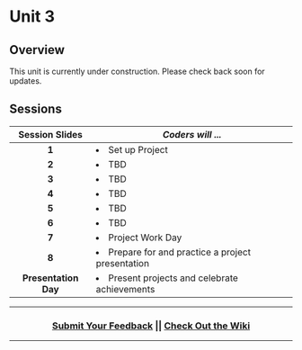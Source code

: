 # Unit 3

## Overview
This unit is currently under construction. Please check back soon for updates.

## Sessions 
|Session Slides|*Coders will ...*|
|:-------:|-------|
|**1**| <li> Set up Project </li> ||
|**2**| <li> TBD </li> ||
|**3**|<li> TBD </li>||
|**4**| <li> TBD </li>||
|**5**| <li> TBD </li>||
|**6**| <li> TBD </li>||
|**7**| <li> Project Work Day </li> |
|**8**| <li> Prepare for and practice a project presentation </li>|
|**Presentation Day**| <li> Present projects and celebrate achievements </li>|

----
<h3 align="center"><a href="https://docs.google.com/forms/d/e/1FAIpQLSeLpI-m6UKvIxk97F8R1iidFRaYXJ3dfcUuIjx2Pz0WMfO1SA/viewform">Submit Your Feedback</a> || <a href="https://github.com/ScriptEdcurriculum/curriculum18-19/wiki">Check Out the Wiki</a> </h3>

----
